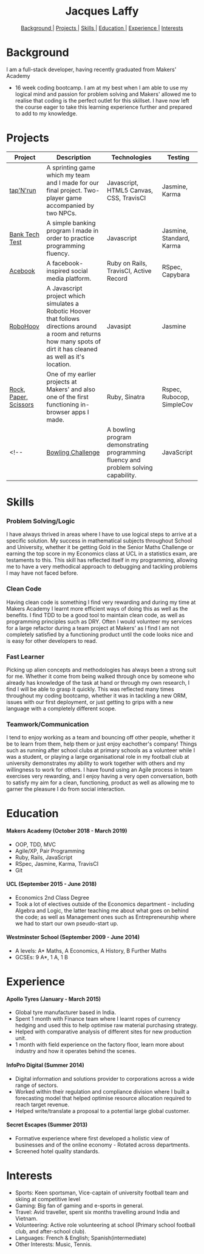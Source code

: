 <h1 align="center"> Jacques Laffy</h1>

<div align="center">

[Background ](#background) |
[Projects ](#projects) |
[Skills ](#skills) |
[Education ](#education) |
[Experience ](#experience) |
[Interests](#interests)

</div>

# Background

I am a full-stack developer, having recently graduated from Makers' Academy
- 16 week coding bootcamp. I am at my best when I am able to use my logical
mind and passion for problem solving and Makers' allowed me to realise that
coding is the perfect outlet for this skillset. I have now left the course
eager to take this learning experience further and prepared to add to my
knowledge.

# Projects

| Project       | Description                  | Technologies   | Testing   |
|--|--|--|--|
| [tap'N'run](https://github.com/jlaffbabs/tapNrun) | A sprinting game which my team and I made for our final project. Two-player game accompanied by two NPCs. | Javascript, HTML5 Canvas, CSS, TravisCI | Jasmine, Karma |
| [Bank Tech Test](https://github.com/jlaffbabs/bank-tech-test) | A simple banking program I made in order to practice programming fluency. | Javascript | Jasmine, Standard, Karma |
| [Acebook](https://github.com/jlaffbabs/acebook-rails-smoking-dragons) | A facebook-inspired social media platform. | Ruby on Rails, TravisCI, Active Record | RSpec, Capybara |
| [RoboHoov](https://github.com/jlaffbabs/RoboHoov) | A Javascript project which simulates a Robotic Hoover that follows directions around a room and returns how many spots of dirt it has cleaned as well as it's location. | Javasipt | Jasmine |
| [Rock, Paper, Scissors](https://github.com/jlaffbabs/rps-challenge) | One of my earlier projects at Makers' and also one of the first functioning in-browser apps I made. | Ruby, Sinatra | Rspec, Rubocop, SimpleCov |
<!--| [Bowling Challenge](https://github.com/jlaffbabs/bowling-challenge) | A bowling program demonstrating programming fluency and problem solving capability. | JavaScript | Jasmine |-->

# Skills

### Problem Solving/Logic

I have always thrived in areas where I have to use logical steps to arrive at a specific solution. My success in mathematical subjects throughout School and University, whether it be getting Gold in the Senior Maths Challenge or earning the top score in my Economics class at UCL in a statistics exam, are testaments to this. This skill has reflected itself in my programming, allowing me to have a very methodical approach to debugging and tackling problems I may have not faced before.

### Clean Code

Having clean code is something I find very rewarding and during my time at Makers Academy I learnt more efficient ways of doing this as well as the benefits. I find TDD to be a good tool to maintain clean code, as well as programming principles such as DRY. Often I would volunteer my services for a large refactor during a team project at Makers' as I find I am not completely satisfied by a functioning product until the code looks nice and is easy for other developers to read.

### Fast Learner

Picking up alien concepts and methodologies has always been a strong suit for me. Whether it come from being walked through once by someone who already has knowledge of the task at hand or through my own research, I find I will be able to grasp it quickly. This was reflected many times throughout my coding bootcamp, whether it was in tackling a new ORM, issues with our first deployment, or just getting to grips with a new language with a completely different scope.

### Teamwork/Communication

I tend to enjoy working as a team and bouncing off other people, whether it be to learn from them, help them or just enjoy eachother's company! Things such as running after school clubs at primary schools as a volunteer while I was a student, or playing a large organisational role in my football club at university demonstrates my ability to work together with others and my willingness to work for others. I have found using an Agile process in team exercises very rewarding, and I enjoy having a very open conversation, both to satisfy my aim for a clean, functioning, product as well as allowing me to garner the pleasure I do from social interaction.


# Education

#### Makers Academy (October 2018 - March 2019)

- OOP, TDD, MVC
- Agile/XP, Pair Programming
- Ruby, Rails, JavaScript
- RSpec, Jasmine, Karma, TravisCI
- Git

#### UCL (September 2015 - June 2018)

- Economics 2nd Class Degree
- Took a lot of electives outside of the Economics department - including Algebra and Logic, the latter teaching me about what goes on behind the code; as well as Management ones such as Entrepreneurship where we had to start our own pseudo-start up.

#### Westminster School (September 2009 - June 2014)
- A levels: A* Maths, A Economics, A History, B Further Maths
- GCSEs: 9 A*, 1 A, 1 B

# Experience

#### Apollo Tyres (January - March 2015)    
- Global tyre manufacturer based in India.
- Spent 1 month with Finance team where I learnt ropes of currency hedging and
  used this to help optimise raw material purchasing strategy.
- Helped with comparative analysis of different sites for new production unit.
- 1 month with field experience on the factory floor, learn more about industry
  and how it operates behind the scenes.

#### InfoPro Digital (Summer 2014)
- Digital information and solutions provider to corporations across a wide
  range of sectors.
- Worked within their regulation and compliance division where I built
  a forecasting model that helped optimise resource allocation required to
reach target revenue.
- Helped write/translate a proposal to a potential large global customer.

#### Secret Escapes (Summer 2013)
- Formative experience where first developed a holistic view of businesses and
  of the online economy - Rotated across departments.
- Screened hotel quality standards.

# Interests
- Sports: Keen sportsman, Vice-captain of university football team and skiing
  at competitive level
- Gaming: Big fan of gaming and e-sports in general.
- Travel: Avid traveller, spent six months travelling around India and Vietnam.
- Volunteering: Active role volunteering at school (Primary school football
  club, and after-school club).
- Languages: French & English; Spanish(intermediate)
- Other Interests: Music, Tennis.
